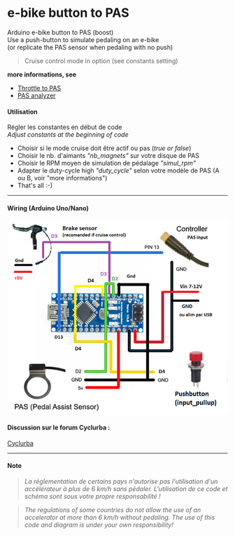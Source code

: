 # e-bike button to PAS
Arduino e-bike button to PAS (boost)\
Use a push-button to simulate pedaling on an e-bike \
(or replicate the PAS sensor when pedaling with no push)

> Cruise control mode in option (see constants setting)

**more informations, see**   
- [Throttle to PAS](https://github.com/Chris741233/throttle-to-PAS)
- [PAS analyzer](https://github.com/Chris741233/PAS_analyzer)

#### Utilisation
Régler les constantes en début de code \
*Adjust constants at the beginning of code*

- Choisir si le mode cruise doit être actif ou pas (*true or false*)
- Choisir le nb. d'aimants *"nb_magnets"* sur votre disque de PAS 
- Choisir le RPM moyen de simulation de pédalage *"simul_rpm"*
- Adapter le duty-cycle high *"duty_cycle"* selon votre modèle de PAS (A ou B, voir "more informations")
- That's all :-)

---


#### Wiring (Arduino Uno/Nano)

<p align="left">
  <img src="./button_to_pas/img/button-diagram.png" width="600" title="Arduino pinouts">
</p>

#### Discussion sur le forum Cyclurba :

[Cyclurba](https://cyclurba.fr/forum/forum_discussion.php?from=11&discussionID=31032&messageID=741856&rubriqueID=87)

---

#### Note
  
> *La réglementation de certains pays n'autorise pas l'utilisation d'un accélérateur à plus de 6 km/h sans pédaler.*
*L'utilisation de ce code et schéma sont sous votre propre responsabilité !* 


> *The regulations of some countries do not allow the use of an accelerator at more than 6 km/h without pedaling.*
*The use of this code and diagram is under your own responsibility!*

